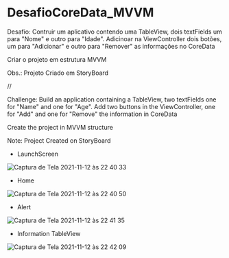 # DesafioCoreData_MVVM

Desafio: Contruir um aplicativo contendo uma TableView, dois textFields um para "Nome" e outro para "Idade".
Adicinoar na ViewController dois botões, um para "Adicionar" e outro para "Remover" as informações no CoreData

Criar o projeto em estrutura MVVM

Obs.: Projeto Criado em StoryBoard

//

Challenge: Build an application containing a TableView, two textFields one for "Name" and one for "Age".
Add two buttons in the ViewController, one for "Add" and one for "Remove" the information in CoreData

Create the project in MVVM structure

Note: Project Created on StoryBoard

 - LaunchScreen

 ![Captura de Tela 2021-11-12 às 22 40 33](https://user-images.githubusercontent.com/60949738/141601019-41ddff71-e68b-42af-90cc-666af9d201b6.png)


 - Home


 ![Captura de Tela 2021-11-12 às 22 40 50](https://user-images.githubusercontent.com/60949738/141601026-93df3878-d9d0-49f2-a1e9-b65b114747c6.png)

 - Alert

![Captura de Tela 2021-11-12 às 22 41 35](https://user-images.githubusercontent.com/60949738/141601067-22229fec-98dc-439d-a94b-d5c0b480a908.png)


 - Information TableView

![Captura de Tela 2021-11-12 às 22 42 09](https://user-images.githubusercontent.com/60949738/141601082-cb1e741f-9044-4323-b49f-8dd686c42e9d.png)




